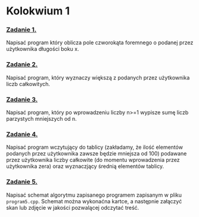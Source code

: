 # Kolokwium 1

### [Zadanie 1.](https://github.com/dawidolko/Programming-Cpp/blob/main/KOLOKWIUM/exam1/zad1.cpp)
Napisać program który oblicza pole czworokąta foremnego o podanej przez użytkownika długości boku x.

### [Zadanie 2.](https://github.com/dawidolko/Programming-Cpp/blob/main/KOLOKWIUM/exam1/zad2.cpp)
Napisać program, który wyznaczy większą z podanych przez użytkownika liczb całkowitych.

### [Zadanie 3.](https://github.com/dawidolko/Programming-Cpp/blob/main/KOLOKWIUM/exam1/zad3.cpp)
Napisać program, który po wprowadzeniu liczby n>=1 wypisze sumę liczb parzystych mniejszych od n.

### [Zadanie 4.](https://github.com/dawidolko/Programming-Cpp/blob/main/KOLOKWIUM/exam1/zad4.cpp)
Napisać program wczytujący do tablicy (zakładamy, że ilość elementów podanych przez użytkownika zawsze będzie mniejsza od 100)
podawane przez użytkownika liczby całkowite (do momentu wprowadzenia przez użytkownika zera) oraz wyznaczjący średnią elementów tablicy.

### [Zadanie 5.](https://github.com/dawidolko/Programming-Cpp/blob/main/KOLOKWIUM/exam1/zad5.cpp)
Napisać schemat algorytmu zapisanego programem zapisanym w pliku `program5.cpp`. Schemat można wykonaćna kartce, a następnie załączyć skan lub
zdjęcie w jakości pozwalącej odczytać treść.
